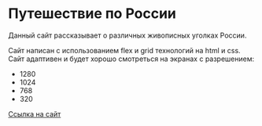 # Путешествие по России

Данный сайт рассказывает о различных живописных уголках России.

Сайт написан с использованием flex и grid технологий на html и css. Сайт адаптивен и будет хорошо смотреться на экранах с разрешением:

- 1280
- 1024
- 768
- 320

[Ссылка на сайт](https://a-bragina.github.io/russian-travel-bootcamp/)
